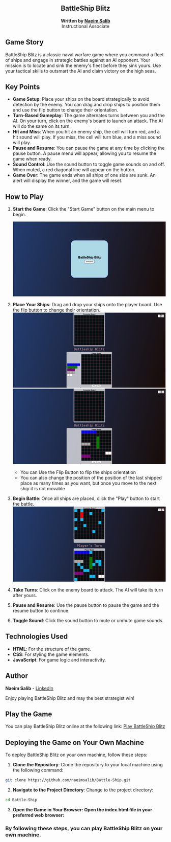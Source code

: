 <section id="header">
  <div align="center" id="header">

  # BattleShip Blitz

  **Written by [Naeim Salib](https://www.linkedin.com/in/naeimsalib/)**
  <br>
  Instructional Associate
  </div>


## Game Story

BattleShip Blitz is a classic naval warfare game where you command a fleet of ships and engage in strategic battles against an AI opponent. Your mission is to locate and sink the enemy's fleet before they sink yours. Use your tactical skills to outsmart the AI and claim victory on the high seas.

## Key Points

- **Game Setup**: Place your ships on the board strategically to avoid detection by the enemy. You can drag and drop ships to position them and use the flip button to change their orientation.
- **Turn-Based Gameplay**: The game alternates turns between you and the AI. On your turn, click on the enemy's board to launch an attack. The AI will do the same on its turn.
- **Hit and Miss**: When you hit an enemy ship, the cell will turn red, and a hit sound will play. If you miss, the cell will turn blue, and a miss sound will play.
- **Pause and Resume**: You can pause the game at any time by clicking the pause button. A pause menu will appear, allowing you to resume the game when ready.
- **Sound Control**: Use the sound button to toggle game sounds on and off. When muted, a red diagonal line will appear on the button.
- **Game Over**: The game ends when all ships of one side are sunk. An alert will display the winner, and the game will reset.

## How to Play

1. **Start the Game**: Click the "Start Game" button on the main menu to begin.

   ![Start Game](Assets/Images/Start-Game.png)

2. **Place Your Ships**: Drag and drop your ships onto the player board. Use the flip button to change their orientation.
   ![Start Game](Assets/Images/Main-game.png)
   ![Start Game](Assets/Images/Main-game2.png)
   - You can Use the Flip Button to flip the ships orientation
   - You can also change the position of the position of the last shipped place as many times as you want, but once you move to the next ship it is not movable
3. **Begin Battle**: Once all ships are placed, click the "Play" button to start the battle.
   ![Start Game](Assets/Images/GamePlayScreenShot.png)
4. **Take Turns**: Click on the enemy board to attack. The AI will take its turn after yours.
5. **Pause and Resume**: Use the pause button to pause the game and the resume button to continue.
6. **Toggle Sound**: Click the sound button to mute or unmute game sounds.

## Technologies Used

- **HTML**: For the structure of the game.
- **CSS**: For styling the game elements.
- **JavaScript**: For game logic and interactivity.

## Author

**Naeim Salib** - [LinkedIn](https://www.linkedin.com/in/naeimsalib/)

Enjoy playing BattleShip Blitz and may the best strategist win!

## Play the Game

You can play BattleShip Blitz online at the following link:
[Play BattleShip Blitz](https://naeimsalib.github.io/Battle-Ship/)

## Deploying the Game on Your Own Machine

To deploy BattleShip Blitz on your own machine, follow these steps:

1. **Clone the Repository**: Clone the repository to your local machine using the following command:

```bash
git clone https://github.com/naeimsalib/Battle-Ship.git
```

2. **Navigate to the Project Directory**: Change to the project directory:

```bash
cd Battle-Ship
```

</section>

3. **Open the Game in Your Browser: Open the index.html file in your preferred web browser:**

### By following these steps, you can play BattleShip Blitz on your own machine.
